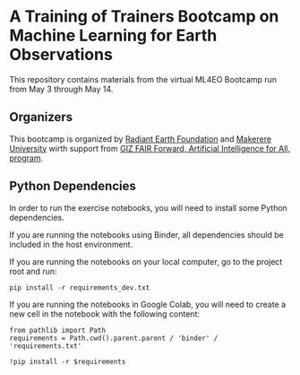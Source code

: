 # A Training of Trainers Bootcamp on Machine Learning for Earth Observations 

This repository contains materials from the virtual ML4EO Bootcamp run from May 3 through May 14. 

## Organizers

This bootcamp is organized by [Radiant Earth Foundation](www.radiant.earth) and [Makerere University](https://air.ug/) wirth support from [GIZ FAIR Forward, Artificial Intelligence for All, program](https://www.giz.de/expertise/html/61982.html).

## Python Dependencies

In order to run the exercise notebooks, you will need to install some Python dependencies. 

If you are running the notebooks using Binder, all dependencies should be included in the host 
environment.

If you are running the notebooks on your local computer, go to the project root and run:

```
pip install -r requirements_dev.txt
```

If you are running the notebooks in Google Colab, you will need to create a new cell in the notebook
with the following content:

```
from pathlib import Path
requirements = Path.cwd().parent.parent / 'binder' / 'requirements.txt'

!pip install -r $requirements
```